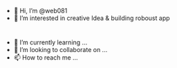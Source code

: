 - 👋 Hi, I’m @web081
- 👀 I’m interested in creative Idea & building roboust app
#
- 🌱 I’m currently learning ...
- 💞️ I’m looking to collaborate on ...
- 📫 How to reach me ...

<!---
web081/web081 is a ✨ special ✨ repository because its `README.md` (this file) appears on your GitHub profile.
You can click the Preview link to take a look at your changes.
--->
